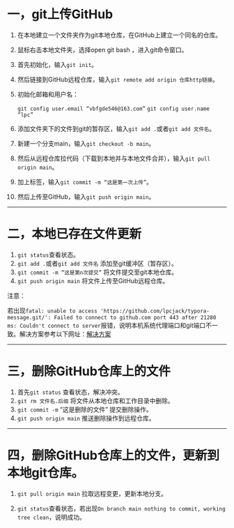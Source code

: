 # 一，git上传GitHub

1. 在本地建立一个文件夹作为git本地仓库，在GitHub上建立一个同名的仓库。

2. 鼠标右击本地文件夹，选择open git bash ，进入git命令窗口。

3. 首先初始化，输入`git init`。

4. 然后链接到GitHub远程仓库，输入`git remote add origin 仓库http链接`。

5. 初始化邮箱和用户名：

   `git config user.email “vbfgde546@163.com”`
   `git config user.name “lpc”`

6. 添加文件夹下的文件到git的暂存区，输入`git add .`或者`git add 文件名`。

7. 新建一个分支main，输入`git checkout -b main`。

8. 然后从远程仓库拉代码（下载到本地并与本地文件合并），输入`git pull origin main`。

9. 加上标签，输入`git commit -m “这是第一次上传”`。

10. 然后上传至GitHub，输入`git push origin main`。

---

# 二，本地已存在文件更新

1. `git status`查看状态。
2. `git add .`或者`git add 文件名` 添加至git缓冲区（暂存区）。
3. `git commit -m “这是第n次提交”` 将文件提交至git本地仓库。
4. `git push origin main` 将文件上传至GitHub远程仓库。

注意：

​	若出现`fatal: unable to access 'https://github.com/lpcjack/typora-message.git/': Failed to connect to github.com port 443 after 21280 ms: Couldn't connect to server`报错，说明本机系统代理端口和git端口不一致。解决方案参考以下网址：[解决方案](http://t.csdnimg.cn/vHNyV)

---

# 三，删除GitHub仓库上的文件

1. 首先`git status` 查看状态，解决冲突。
2. `git rm 文件名.后缀` 将文件从本地仓库和工作目录中删除。
3. `git commit -m` “这是删除的文件” 提交删除操作。
4. `git push origin main` 推送删除操作到远程仓库。

---

# 四，删除GitHub仓库上的文件，更新到本地git仓库。

1. `git pull origin main` 拉取远程变更，更新本地分支。

2. `git status`查看状态，若出现`On branch main nothing to commit, working tree clean`，说明成功。

   
